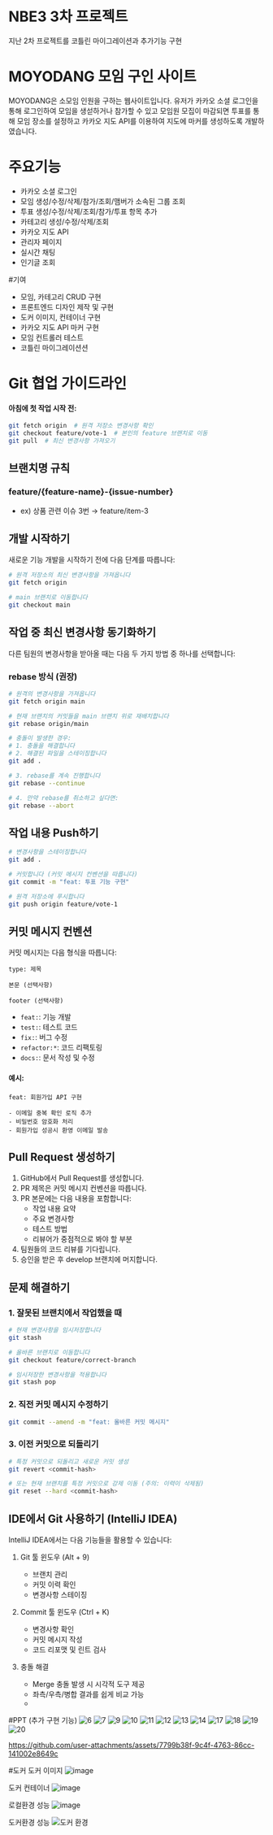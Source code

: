 # NBE3 3차 프로젝트
지난 2차 프로젝트를 코틀린 마이그레이션과 추가기능 구현

# MOYODANG 모임 구인 사이트
MOYODANG은 소모임 인원을 구하는 웹사이트입니다.
유저가 카카오 소셜 로그인을 통해 로그인하여 모임을 생섣하거나 참가할 수 있고 모임원 모집이 마감되면 투표를 통해 모임 장소를 설정하고 카카오 지도 API를 이용하여 지도에 마커를 생성하도록 개발하였습니다.

# 주요기능
- 카카오 소셜 로그인
- 모임 생성/수정/삭제/참가/조회/맴버가 소속된 그룹 조회
- 투표 생성/수정/삭제/조회/참가/투표 항목 추가
- 카테고리 생성/수정/삭제/조회
- 카카오 지도 API
- 관리자 페이지
- 실시간 채팅
- 인기글 조회

#기여
- 모임, 카테고리 CRUD 구현
- 프론트엔드 디자인 제작 및 구현
- 도커 이미지, 컨테이너 구현
- 카카오 지도 API 마커 구현
- 모임 컨트롤러 테스트
- 코틀린 마이그레이션션


# Git 협업 가이드라인

#### 아침에 첫 작업 시작 전:
```bash
git fetch origin  # 원격 저장소 변경사항 확인
git checkout feature/vote-1  # 본인의 feature 브랜치로 이동
git pull  # 최신 변경사항 가져오기
```

## 브랜치명 규칙

### **feature/{feature-name}-{issue-number}**

- ex) 상품 관련 이슈 3번 → feature/item-3

## 개발 시작하기

새로운 기능 개발을 시작하기 전에 다음 단계를 따릅니다:

```bash
# 원격 저장소의 최신 변경사항을 가져옵니다
git fetch origin

# main 브랜치로 이동합니다
git checkout main

```

## 작업 중 최신 변경사항 동기화하기

다른 팀원의 변경사항을 받아올 때는 다음 두 가지 방법 중 하나를 선택합니다:

### rebase 방식 (권장)

```bash
# 원격의 변경사항을 가져옵니다
git fetch origin main

# 현재 브랜치의 커밋들을 main 브랜치 위로 재배치합니다
git rebase origin/main

# 충돌이 발생한 경우:
# 1. 충돌을 해결합니다
# 2. 해결된 파일을 스테이징합니다
git add .

# 3. rebase를 계속 진행합니다
git rebase --continue

# 4. 만약 rebase를 취소하고 싶다면:
git rebase --abort
```

## 작업 내용 Push하기

```bash
# 변경사항을 스테이징합니다
git add .

# 커밋합니다 (커밋 메시지 컨벤션을 따릅니다)
git commit -m "feat: 투표 기능 구현"

# 원격 저장소에 푸시합니다
git push origin feature/vote-1

```

## 커밋 메시지 컨벤션

커밋 메시지는 다음 형식을 따릅니다:

```
type: 제목

본문 (선택사항)

footer (선택사항)
```

- `feat:`: 기능 개발
- `test:`: 테스트 코드
- `fix:`: 버그 수정
- `refactor:*`: 코드 리팩토링
- `docs:`: 문서 작성 및 수정

#### 예시:
```
feat: 회원가입 API 구현

- 이메일 중복 확인 로직 추가
- 비밀번호 암호화 처리
- 회원가입 성공시 환영 이메일 발송

```

## Pull Request 생성하기

1. GitHub에서 Pull Request를 생성합니다.
2. PR 제목은 커밋 메시지 컨벤션을 따릅니다.
3. PR 본문에는 다음 내용을 포함합니다:
   - 작업 내용 요약
   - 주요 변경사항
   - 테스트 방법
   - 리뷰어가 중점적으로 봐야 할 부분
4. 팀원들의 코드 리뷰를 기다립니다.
5. 승인을 받은 후 develop 브랜치에 머지합니다.

## 문제 해결하기

### 1. 잘못된 브랜치에서 작업했을 때
```bash
# 현재 변경사항을 임시저장합니다
git stash

# 올바른 브랜치로 이동합니다
git checkout feature/correct-branch

# 임시저장한 변경사항을 적용합니다
git stash pop
```

### 2. 직전 커밋 메시지 수정하기
```bash
git commit --amend -m "feat: 올바른 커밋 메시지"
```

### 3. 이전 커밋으로 되돌리기
```bash
# 특정 커밋으로 되돌리고 새로운 커밋 생성
git revert <commit-hash>

# 또는 현재 브랜치를 특정 커밋으로 강제 이동 (주의: 이력이 삭제됨)
git reset --hard <commit-hash>
```

## IDE에서 Git 사용하기 (IntelliJ IDEA)

IntelliJ IDEA에서는 다음 기능들을 활용할 수 있습니다:

1. Git 툴 윈도우 (Alt + 9)
   - 브랜치 관리
   - 커밋 이력 확인
   - 변경사항 스테이징

2. Commit 툴 윈도우 (Ctrl + K)
   - 변경사항 확인
   - 커밋 메시지 작성
   - 코드 리포맷 및 린트 검사

3. 충돌 해결
   - Merge 충돌 발생 시 시각적 도구 제공
   - 좌측/우측/병합 결과를 쉽게 비교 가능
   - 
#PPT (추가 구현 기능)
![6](https://github.com/user-attachments/assets/b1b0b888-24de-46d1-8cb1-46a83f901168)
![7](https://github.com/user-attachments/assets/fca73e28-34bc-4379-bce2-5e38e31eea82)
![9](https://github.com/user-attachments/assets/cf14d02f-0f19-46b5-8729-35b2419e4554)
![10](https://github.com/user-attachments/assets/f61b5a38-0a42-461f-8e9f-736aa3863eba)
![11](https://github.com/user-attachments/assets/2ec6daf4-3432-4081-88fe-05e91317bb27)
![12](https://github.com/user-attachments/assets/25b3da23-b2f5-4368-a246-235689f3d798)
![13](https://github.com/user-attachments/assets/d80b74c0-170e-4520-98af-c8c39885dce2)
![14](https://github.com/user-attachments/assets/203b5911-e9ba-4c60-9af4-e85ac49ea86f)
![17](https://github.com/user-attachments/assets/e6ae2971-dff5-478a-9cc5-bf8884207c48)
![18](https://github.com/user-attachments/assets/2a15724f-fe5f-4e20-b750-1a4965a666d9)
![19](https://github.com/user-attachments/assets/17747f0f-a836-4416-9877-e54a1a263e32)
![20](https://github.com/user-attachments/assets/cafeadd9-ffab-4dfe-af7c-79bf7084f755)

https://github.com/user-attachments/assets/7799b38f-9c4f-4763-86cc-141002e8649c

#도커
도커 이미지
![image](https://github.com/user-attachments/assets/da63639d-e9f0-42c6-a6ae-1835becaca3d)

도커 컨테이너
![image](https://github.com/user-attachments/assets/6fc68604-0773-48c5-a8f1-05125fb45569)

로컬환경 성능
![image](https://github.com/user-attachments/assets/9c4ed3d3-b896-44f2-86dc-ac87890476a5)

도커환경 성능
![도커 환경](https://github.com/user-attachments/assets/97a3efe7-d9c3-4e92-8d44-47f5293c8d72)





